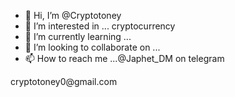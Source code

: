 - 👋 Hi, I’m @Cryptotoney
- 👀 I’m interested in ... cryptocurrency
- 🌱 I’m currently learning ...
- 💞️ I’m looking to collaborate on ...
- 📫 How to reach me ...@Japhet_DM on telegram

<!---
Cryptotoney/Cryptotoney is a ✨ special ✨ repository because its `README.md` (this file) appears on your GitHub profile.
You can click the Preview link to take a look at your changes.
--->cryptotoney0@gmail.com
